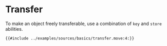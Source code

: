 # Transfer

To make an object freely transferable, use a combination of `key` and `store` abilities.

```move
{{#include ../examples/sources/basics/transfer.move:4:}}
```
